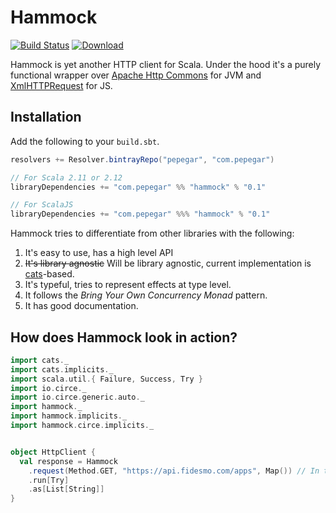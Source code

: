# Hammock

[![Build Status](https://travis-ci.org/pepegar/hammock.svg?branch=master)](https://travis-ci.org/pepegar/hammock)
[ ![Download](https://api.bintray.com/packages/pepegar/com.pepegar/hammock-core/images/download.svg) ](https://bintray.com/pepegar/com.pepegar/hammock-core/_latestVersion) 

Hammock is yet another HTTP client for Scala.  Under the hood it's a purely functional wrapper over [Apache Http Commons][httpcommons] for JVM and [XmlHTTPRequest][xhr] for JS.

## Installation

Add the following to your `build.sbt`.

```scala
resolvers += Resolver.bintrayRepo("pepegar", "com.pepegar")

// For Scala 2.11 or 2.12
libraryDependencies += "com.pepegar" %% "hammock" % "0.1"

// For ScalaJS
libraryDependencies += "com.pepegar" %%% "hammock" % "0.1"
```


Hammock tries to differentiate from other libraries with the following:

1. It's easy to use, has a high level API
2. ~~It's library agnostic~~ Will be library agnostic, current implementation is [cats][cats]-based.
3. It's typeful, tries to represent effects at type level.
4. It follows the _Bring Your Own Concurrency Monad_ pattern.
5. It has good documentation.

[httpcommons]: http://hc.apache.org/
[xhr]: https://developer.mozilla.org/en-US/docs/Web/API/XMLHttpRequest
[cats]: http://typelevel.org/cats

## How does Hammock look in action?

```scala
import cats._
import cats.implicits._
import scala.util.{ Failure, Success, Try }
import io.circe._
import io.circe.generic.auto._
import hammock._
import hammock.implicits._
import hammock.circe.implicits._


object HttpClient {
  val response = Hammock
    .request(Method.GET, "https://api.fidesmo.com/apps", Map()) // In the `request` method, you describe your HTTP request
    .run[Try]
    .as[List[String]]
}
```

